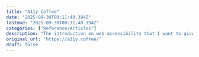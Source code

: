 ```yaml
---
title: "A11y Coffee"
date: "2025-09-30T00:11:40.394Z"
lastmod: "2025-09-30T00:11:40.394Z"
categories: ["Reference/Articles"]
description: "The introduction on web accessibility that I want to give every single web developer."
original_url: "https://a11y.coffee/"
draft: false
---
```

